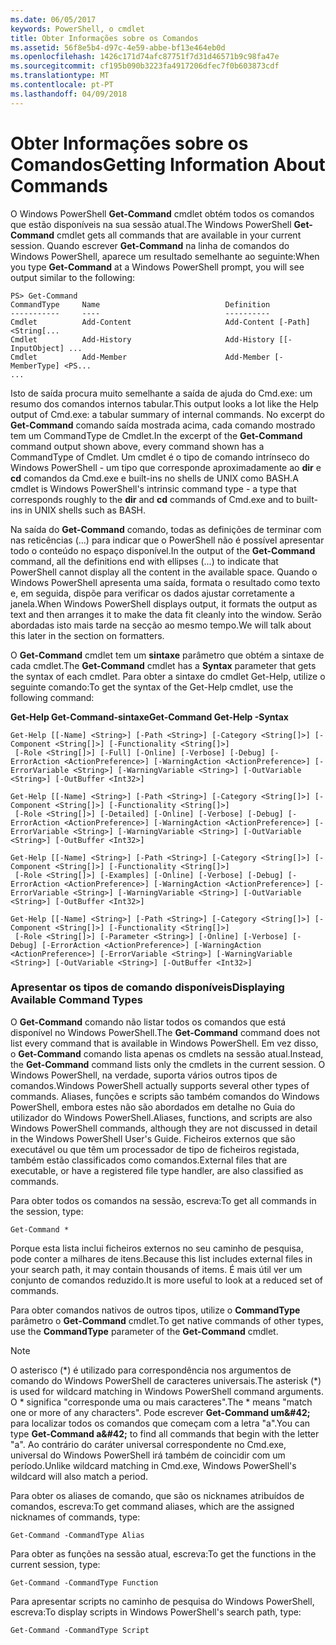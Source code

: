 ```yaml
---
ms.date: 06/05/2017
keywords: PowerShell, o cmdlet
title: Obter Informações sobre os Comandos
ms.assetid: 56f8e5b4-d97c-4e59-abbe-bf13e464eb0d
ms.openlocfilehash: 1426c171d74afc87751f7d31d46571b9c98fa47e
ms.sourcegitcommit: cf195b090b3223fa4917206dfec7f0b603873cdf
ms.translationtype: MT
ms.contentlocale: pt-PT
ms.lasthandoff: 04/09/2018
---
```

# <a name="getting-information-about-commands"></a><span data-ttu-id="8ae28-103">Obter Informações sobre os Comandos</span><span class="sxs-lookup"><span data-stu-id="8ae28-103">Getting Information About Commands</span></span>
<span data-ttu-id="8ae28-104">O Windows PowerShell **Get-Command** cmdlet obtém todos os comandos que estão disponíveis na sua sessão atual.</span><span class="sxs-lookup"><span data-stu-id="8ae28-104">The Windows PowerShell **Get-Command** cmdlet gets all commands that are available in your current session.</span></span> <span data-ttu-id="8ae28-105">Quando escrever **Get-Command** na linha de comandos do Windows PowerShell, aparece um resultado semelhante ao seguinte:</span><span class="sxs-lookup"><span data-stu-id="8ae28-105">When you type **Get-Command** at a Windows PowerShell prompt, you will see output similar to the following:</span></span>

```
PS> Get-Command
CommandType     Name                            Definition
-----------     ----                            ----------
Cmdlet          Add-Content                     Add-Content [-Path] <String[...
Cmdlet          Add-History                     Add-History [[-InputObject] ...
Cmdlet          Add-Member                      Add-Member [-MemberType] <PS...
...
```

<span data-ttu-id="8ae28-106">Isto de saída procura muito semelhante a saída de ajuda do Cmd.exe: um resumo dos comandos internos tabular.</span><span class="sxs-lookup"><span data-stu-id="8ae28-106">This output looks a lot like the Help output of Cmd.exe: a tabular summary of internal commands.</span></span> <span data-ttu-id="8ae28-107">No excerpt do **Get-Command** comando saída mostrada acima, cada comando mostrado tem um CommandType de Cmdlet.</span><span class="sxs-lookup"><span data-stu-id="8ae28-107">In the excerpt of the **Get-Command** command output shown above, every command shown has a CommandType of Cmdlet.</span></span> <span data-ttu-id="8ae28-108">Um cmdlet é o tipo de comando intrínseco do Windows PowerShell - um tipo que corresponde aproximadamente ao **dir** e **cd** comandos da Cmd.exe e built-ins no shells de UNIX como BASH.</span><span class="sxs-lookup"><span data-stu-id="8ae28-108">A cmdlet is Windows PowerShell's intrinsic command type - a type that corresponds roughly to the **dir** and **cd** commands of Cmd.exe and to built-ins in UNIX shells such as BASH.</span></span>

<span data-ttu-id="8ae28-109">Na saída do **Get-Command** comando, todas as definições de terminar com nas reticências (…) para indicar que o PowerShell não é possível apresentar todo o conteúdo no espaço disponível.</span><span class="sxs-lookup"><span data-stu-id="8ae28-109">In the output of the **Get-Command** command, all the definitions end with ellipses (...) to indicate that PowerShell cannot display all the content in the available space.</span></span> <span data-ttu-id="8ae28-110">Quando o Windows PowerShell apresenta uma saída, formata o resultado como texto e, em seguida, dispõe para verificar os dados ajustar corretamente a janela.</span><span class="sxs-lookup"><span data-stu-id="8ae28-110">When Windows PowerShell displays output, it formats the output as text and then arranges it to make the data fit cleanly into the window.</span></span> <span data-ttu-id="8ae28-111">Serão abordadas isto mais tarde na secção ao mesmo tempo.</span><span class="sxs-lookup"><span data-stu-id="8ae28-111">We will talk about this later in the section on formatters.</span></span>

<span data-ttu-id="8ae28-112">O **Get-Command** cmdlet tem um **sintaxe** parâmetro que obtém a sintaxe de cada cmdlet.</span><span class="sxs-lookup"><span data-stu-id="8ae28-112">The **Get-Command** cmdlet has a **Syntax** parameter that gets the syntax of each cmdlet.</span></span> <span data-ttu-id="8ae28-113">Para obter a sintaxe do cmdlet Get-Help, utilize o seguinte comando:</span><span class="sxs-lookup"><span data-stu-id="8ae28-113">To get the syntax of the Get-Help cmdlet, use the following command:</span></span>

<span data-ttu-id="8ae28-114">**Get-Help Get-Command-sintaxe**</span><span class="sxs-lookup"><span data-stu-id="8ae28-114">**Get-Command Get-Help -Syntax**</span></span>

```
Get-Help [[-Name] <String>] [-Path <String>] [-Category <String[]>] [-Component <String[]>] [-Functionality <String[]>]
 [-Role <String[]>] [-Full] [-Online] [-Verbose] [-Debug] [-ErrorAction <ActionPreference>] [-WarningAction <ActionPreference>] [-ErrorVariable <String>] [-WarningVariable <String>] [-OutVariable <String>] [-OutBuffer <Int32>]

Get-Help [[-Name] <String>] [-Path <String>] [-Category <String[]>] [-Component <String[]>] [-Functionality <String[]>]
 [-Role <String[]>] [-Detailed] [-Online] [-Verbose] [-Debug] [-ErrorAction <ActionPreference>] [-WarningAction <ActionPreference>] [-ErrorVariable <String>] [-WarningVariable <String>] [-OutVariable <String>] [-OutBuffer <Int32>]

Get-Help [[-Name] <String>] [-Path <String>] [-Category <String[]>] [-Component <String[]>] [-Functionality <String[]>]
 [-Role <String[]>] [-Examples] [-Online] [-Verbose] [-Debug] [-ErrorAction <ActionPreference>] [-WarningAction <ActionPreference>] [-ErrorVariable <String>] [-WarningVariable <String>] [-OutVariable <String>] [-OutBuffer <Int32>]

Get-Help [[-Name] <String>] [-Path <String>] [-Category <String[]>] [-Component <String[]>] [-Functionality <String[]>]
 [-Role <String[]>] [-Parameter <String>] [-Online] [-Verbose] [-Debug] [-ErrorAction <ActionPreference>] [-WarningAction <ActionPreference>] [-ErrorVariable <String>] [-WarningVariable <String>] [-OutVariable <String>] [-OutBuffer <Int32>]
```

### <a name="displaying-available-command-types"></a><span data-ttu-id="8ae28-115">Apresentar os tipos de comando disponíveis</span><span class="sxs-lookup"><span data-stu-id="8ae28-115">Displaying Available Command Types</span></span>
<span data-ttu-id="8ae28-116">O **Get-Command** comando não listar todos os comandos que está disponível no Windows PowerShell.</span><span class="sxs-lookup"><span data-stu-id="8ae28-116">The **Get-Command** command does not list every command that is available in Windows PowerShell.</span></span> <span data-ttu-id="8ae28-117">Em vez disso, o **Get-Command** comando lista apenas os cmdlets na sessão atual.</span><span class="sxs-lookup"><span data-stu-id="8ae28-117">Instead, the **Get-Command** command lists only the cmdlets in the current session.</span></span> <span data-ttu-id="8ae28-118">O Windows PowerShell, na verdade, suporta vários outros tipos de comandos.</span><span class="sxs-lookup"><span data-stu-id="8ae28-118">Windows PowerShell actually supports several other types of commands.</span></span> <span data-ttu-id="8ae28-119">Aliases, funções e scripts são também comandos do Windows PowerShell, embora estes não são abordados em detalhe no Guia do utilizador do Windows PowerShell.</span><span class="sxs-lookup"><span data-stu-id="8ae28-119">Aliases, functions, and scripts are also Windows PowerShell commands, although they are not discussed in detail in the Windows PowerShell User's Guide.</span></span> <span data-ttu-id="8ae28-120">Ficheiros externos que são executável ou que têm um processador de tipo de ficheiros registada, também estão classificados como comandos.</span><span class="sxs-lookup"><span data-stu-id="8ae28-120">External files that are executable, or have a registered file type handler, are also classified as commands.</span></span>

<span data-ttu-id="8ae28-121">Para obter todos os comandos na sessão, escreva:</span><span class="sxs-lookup"><span data-stu-id="8ae28-121">To get all commands in the session, type:</span></span>

```
Get-Command *
```

<span data-ttu-id="8ae28-122">Porque esta lista inclui ficheiros externos no seu caminho de pesquisa, pode conter a milhares de itens.</span><span class="sxs-lookup"><span data-stu-id="8ae28-122">Because this list includes external files in your search path, it may contain thousands of items.</span></span> <span data-ttu-id="8ae28-123">É mais útil ver um conjunto de comandos reduzido.</span><span class="sxs-lookup"><span data-stu-id="8ae28-123">It is more useful to look at a reduced set of commands.</span></span>

<span data-ttu-id="8ae28-124">Para obter comandos nativos de outros tipos, utilize o **CommandType** parâmetro o **Get-Command** cmdlet.</span><span class="sxs-lookup"><span data-stu-id="8ae28-124">To get native commands of other types, use the **CommandType** parameter of the **Get-Command** cmdlet.</span></span>

> [!NOTE]
> <span data-ttu-id="8ae28-125">O asterisco (\*) é utilizado para correspondência nos argumentos de comando do Windows PowerShell de caracteres universais.</span><span class="sxs-lookup"><span data-stu-id="8ae28-125">The asterisk (\*) is used for wildcard matching in Windows PowerShell command arguments.</span></span> <span data-ttu-id="8ae28-126">O \* significa "corresponde uma ou mais caracteres".</span><span class="sxs-lookup"><span data-stu-id="8ae28-126">The \* means "match one or more of any characters".</span></span> <span data-ttu-id="8ae28-127">Pode escrever **Get-Command um\&#42;** para localizar todos os comandos que começam com a letra "a".</span><span class="sxs-lookup"><span data-stu-id="8ae28-127">You can type **Get-Command a\&#42;** to find all commands that begin with the letter "a".</span></span> <span data-ttu-id="8ae28-128">Ao contrário do caráter universal correspondente no Cmd.exe, universal do Windows PowerShell irá também de coincidir com um período.</span><span class="sxs-lookup"><span data-stu-id="8ae28-128">Unlike wildcard matching in Cmd.exe, Windows PowerShell's wildcard will also match a period.</span></span>

<span data-ttu-id="8ae28-129">Para obter os aliases de comando, que são os nicknames atribuídos de comandos, escreva:</span><span class="sxs-lookup"><span data-stu-id="8ae28-129">To get command aliases, which are the assigned nicknames of commands, type:</span></span>

```
Get-Command -CommandType Alias
```

<span data-ttu-id="8ae28-130">Para obter as funções na sessão atual, escreva:</span><span class="sxs-lookup"><span data-stu-id="8ae28-130">To get the functions in the current session, type:</span></span>

```
Get-Command -CommandType Function
```

<span data-ttu-id="8ae28-131">Para apresentar scripts no caminho de pesquisa do Windows PowerShell, escreva:</span><span class="sxs-lookup"><span data-stu-id="8ae28-131">To display scripts in Windows PowerShell's search path, type:</span></span>

```
Get-Command -CommandType Script
```